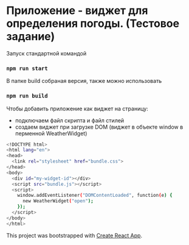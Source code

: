 # Приложение - виджет для определения погоды. (Тестовое задание)
Запуск стандартной командой 

### `npm run start`

В папке build собраная версия, также можно использовать 
### `npm run build`

Чтобы добавить приложение как виджет на страницу: 
  - подключаем файл скрипта и файл стилей
  - создаем виджет при загрузке DOM (виджет в объекте window в перменной WeatherWidget)

```sh
<!DOCTYPE html>
<html lang="en">
<head>
  <link rel="stylesheet" href="bundle.css">
</head>
<body>
  <div id="my-widget-id"></div>
  <script src="bundle.js"></script>
  <script>
    window.addEventListener("DOMContentLoaded", function(e) {
      new WeatherWidget("open");
    });
  </script>
</body>
</html>
```
This project was bootstrapped with [Create React App](https://github.com/facebook/create-react-app).
